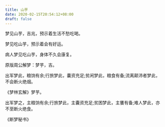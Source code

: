 ```yaml
---
title: 山芋
date: 2020-02-15T20:54:12+08:00
draft: false
---
```


梦见山芋，吉兆，预示着生活不愁吃喝。

梦见吃山芋，预示着会有好运。

病人梦见吃山芋，身体不久会康复。

原版周公解梦：梦芋，吉。

出军梦此，粮饷有余;行旅梦此，囊资充足;贫闲梦此，粮食有备;流离颠沛者梦此，不会断火绝烟。

《梦林玄解》梦芋。

出军梦之，主粮饷有余;行旅梦此，主囊资充足;贫困梦此，主饔有备;难人梦此，亦不至断火绝食。

《断梦秘书》